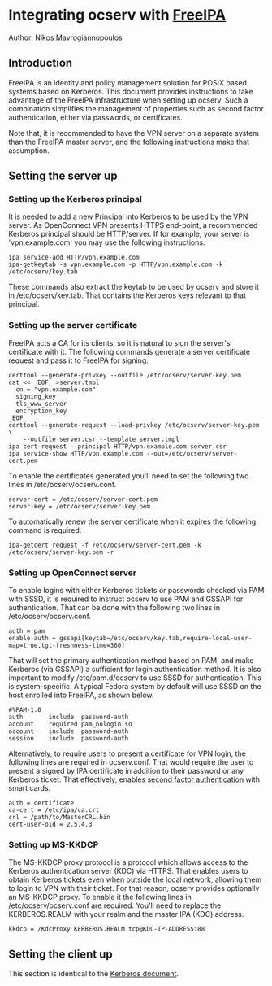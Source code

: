 # Integrating ocserv with [FreeIPA](https://www.freeipa.org)

Author: Nikos Mavrogiannopoulos	


## Introduction
FreeIPA is an identity and policy management solution for POSIX based systems
based on Kerberos. This document provides instructions to take advantage of the
FreeIPA infrastructure when setting up ocserv. Such a combination simplifies
the management of properties such as second factor authentication, either
via passwords, or certificates.

Note that, it is recommended to have the VPN server on a separate system than the
FreeIPA master server, and the following instructions make that assumption.

## Setting the server up

### Setting up the Kerberos principal

It is needed to add a new Principal into Kerberos to be used by the VPN server.
As OpenConnect VPN presents HTTPS end-point, a recommended Kerberos principal
should be HTTP/server. If for example, your server is 'vpn.example.com' you may
use the following instructions.

```
ipa service-add HTTP/vpn.example.com
ipa-getkeytab -s vpn.example.com -p HTTP/vpn.example.com -k /etc/ocserv/key.tab
```

These commands also extract the keytab to be used by ocserv and store it in
/etc/ocserv/key.tab. That contains the Kerberos keys relevant to that principal.


### Setting up the server certificate

FreeIPA acts a CA for its clients, so it is natural to sign the server's
certificate with it. The following commands generate a server certificate request
and pass it to FreeIPA for signing.

```
certtool --generate-privkey --outfile /etc/ocserv/server-key.pem
cat << _EOF_ >server.tmpl
  cn = "vpn.example.com"
  signing_key
  tls_www_server
  encryption_key
_EOF_
certtool --generate-request --load-privkey /etc/ocserv/server-key.pem \
	--outfile server.csr --template server.tmpl
ipa cert-request --principal HTTP/vpn.example.com server.csr
ipa service-show HTTP/vpn.example.com --out=/etc/ocserv/server-cert.pem
```

To enable the certificates generated you'll need to set the following
two lines in /etc/ocserv/ocserv.conf.
```
server-cert = /etc/ocserv/server-cert.pem
server-key = /etc/ocserv/server-key.pem
```

To automatically renew the server certificate when it expires the following
command is required.
```
ipa-getcert request -f /etc/ocserv/server-cert.pem -k /etc/ocserv/server-key.pem -r
```


### Setting up OpenConnect server

To enable logins with either Kerberos tickets or passwords checked via PAM with SSSD, it is required to
instruct ocserv to use PAM and  GSSAPI for authentication. That can be done with the following two lines in /etc/ocserv/ocserv.conf.

```
auth = pam
enable-auth = gssapi[keytab=/etc/ocserv/key.tab,require-local-user-map=true,tgt-freshness-time=360]
```

That will set the primary authentication method based on PAM, and make Kerberos (via GSSAPI)
a sufficient for login authentication method.
It is also important to modify /etc/pam.d/ocserv to use SSSD for authentication. This
is system-specific. A typical Fedora system by default will use SSSD on the host enrolled into
FreeIPA, as shown below.

```
#%PAM-1.0
auth       include	password-auth
account    required	pam_nologin.so
account    include	password-auth
session    include	password-auth
```

Alternatively, to require users to present a certificate for VPN login, the following lines are
required in ocserv.conf. That would require the user to present a signed by IPA certificate in
addition to their password or any Kerberos ticket. That effectively, enables [second factor authentication](ocserv-2fa.md)
with smart cards.

```
auth = certificate
ca-cert = /etc/ipa/ca.crt
crl = /path/to/MasterCRL.bin
cert-user-oid = 2.5.4.3
```


### Setting up MS-KKDCP

The MS-KKDCP proxy protocol is a protocol which allows access to the Kerberos
authentication server (KDC) via HTTPS. That enables users to obtain Kerberos tickets
even when outside the local network, allowing them to login to VPN with their ticket.
For that reason, ocserv provides optionally an MS-KKDCP proxy. To enable it the following
lines in /etc/ocserv/ocserv.conf are required. You’ll need to replace the KERBEROS.REALM
with your realm and the master IPA (KDC) address. 

```
kkdcp = /KdcProxy KERBEROS.REALM tcp@KDC-IP-ADDRESS:88
```


## Setting the client up

This section is identical to the [Kerberos document](ocserv-kerberos.md#setting-the-client-up).

